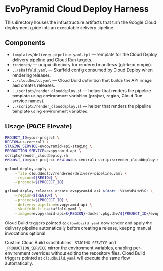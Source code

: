 # EvoPyramid Cloud Deploy Harness

This directory houses the infrastructure artifacts that turn the Google Cloud deployment guide
into an executable delivery pipeline.

## Components

- `templates/delivery-pipeline.yaml.tpl` — template for the Cloud Deploy delivery pipeline and Cloud Run targets.
- `rendered/` — output directory for rendered manifests (git-kept empty).
- `../skaffold.yaml` — Skaffold config consumed by Cloud Deploy when rendering releases.
- `../cloudbuild.yaml` — Cloud Build definition that builds the API image and creates releases.
- `../scripts/render_clouddeploy.sh` — helper that renders the pipeline template using environment variables (project, region, Cloud Run service names).
- `../scripts/render_clouddeploy.sh` — helper that renders the pipeline template using environment variables.

## Usage (PACE Elevate)

```bash
PROJECT_ID=your-project \
REGION=us-central1 \
STAGING_SERVICE=evopyramid-api-staging \
PRODUCTION_SERVICE=evopyramid-api \
scripts/render_clouddeploy.sh
PROJECT_ID=your-project REGION=us-central1 scripts/render_clouddeploy.sh

gcloud deploy apply \
    --file clouddeploy/rendered/delivery-pipeline.yaml \
    --region=${REGION} \
    --project=${PROJECT_ID}

gcloud deploy releases create evopyramid-api-$(date +%Y%m%d%H%M%S) \
    --region=${REGION} \
    --project=${PROJECT_ID} \
    --delivery-pipeline=evopyramid-api \
    --skaffold-file=skaffold.yaml \
    --images=evopyramid-api=${REGION}-docker.pkg.dev/${PROJECT_ID}/evopyramid-repo/evopyramid-api:$(git rev-parse HEAD)
```

Cloud Build triggers pointed at `cloudbuild.yaml` now render and apply the delivery pipeline automatically before creating a release, keeping manual invocations optional.

Custom Cloud Build substitutions `_STAGING_SERVICE` and `_PRODUCTION_SERVICE` mirror the environment variables, enabling per-environment overrides without editing the repository files.
Cloud Build triggers pointed at `cloudbuild.yaml` will execute the same flow automatically.
